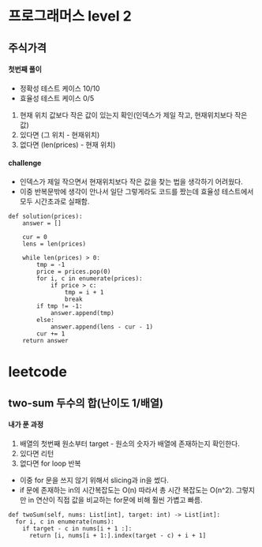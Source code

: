 # 프로그래머스 level 2

## 주식가격

#### 첫번째 풀이
- 정확성 테스트 케이스 10/10
- 효율성 테스트 케이스 0/5
1. 현재 위치 값보다 작은 값이 있는지 확인(인덱스가 제일 작고, 현재위치보다 작은 값)
2. 있다면 (그 위치 - 현재위치)
3. 없다면 (len(prices) - 현재 위치)

#### challenge
- 인덱스가 제일 작으면서 현재위치보다 작은 값을 찾는 법을 생각하기 어려웠다.
- 이중 반복문밖에 생각이 안나서 일단 그렇게라도 코드를 짰는데 효율성 테스트에서 모두 시간초과로 실패함.
```
def solution(prices):
    answer = []
    
    cur = 0
    lens = len(prices)
    
    while len(prices) > 0:
        tmp = -1
        price = prices.pop(0)
        for i, c in enumerate(prices):
            if price > c:
                tmp = i + 1
                break
        if tmp != -1:
            answer.append(tmp)
        else:
            answer.append(lens - cur - 1)
        cur += 1
    return answer
```

# leetcode

## two-sum 두수의 합(난이도 1/배열)

#### 내가 푼 과정
1. 배열의 첫번째 원소부터 target - 원소의 숫자가 배열에 존재하는지 확인한다.
2. 있다면 리턴
3. 없다면 for loop 반복
- 이중 for 문을 쓰지 않기 위해서 slicing과 in을 썼다.
- if 문에 존재하는 in의 시간복잡도는 O(n) 따라서 총 시간 복잡도는 O(n^2). 그렇지만 in 연산이 직접 값을 비교하는 for문에 비해 훨씬 가볍고 빠름.
```
def twoSum(self, nums: List[int], target: int) -> List[int]:
  for i, c in enumerate(nums):
    if target - c in nums[i + 1 :]:
      return [i, nums[i + 1:].index(target - c) + i + 1]
```

